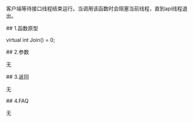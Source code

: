 <p>客户端等待接口线程结束运行。当调用该函数时会阻塞当前线程，直到api线程退出。</p>
<span class="anchor" id="01f4cc2e-2bc4-4bae-ba14-fc7fcdba3ed8"></span>
## 1.函数原型
<p>virtual int Join() = 0;</p>
<span class="anchor" id="9be85585-b07c-4b17-b0df-31b1a061b432"></span>
## 2.参数
<p>无</p>
<span class="anchor" id="c6d1b81a-182c-4e5c-aa14-33b9cfef7b13"></span>
## 3.返回
<p>无</p>
<span class="anchor" id="1fbda2de-c113-4345-aa15-002399e4f1f7"></span>
## 4.FAQ
<p>无</p>
